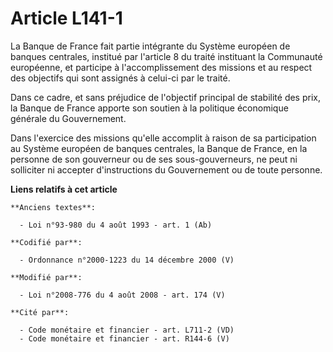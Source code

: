 # Article L141-1

La Banque de France fait partie intégrante du Système européen de banques centrales, institué par l'article 8 du traité
instituant la Communauté européenne, et participe à l'accomplissement des missions et au respect des objectifs qui sont
assignés à celui-ci par le traité. 

Dans ce cadre, et sans préjudice de l'objectif principal de stabilité des prix, la Banque de France apporte son soutien à la
politique économique générale du Gouvernement. 

Dans l'exercice des missions qu'elle accomplit à raison de sa participation au Système européen de banques centrales, la
Banque de France, en la personne de son gouverneur                 ou de ses sous-gouverneurs, ne peut ni solliciter ni
accepter d'instructions du Gouvernement ou de toute personne.

**Liens relatifs à cet article**

	**Anciens textes**:

	  - Loi n°93-980 du 4 août 1993 - art. 1 (Ab)

	**Codifié par**:

	  - Ordonnance n°2000-1223 du 14 décembre 2000 (V)

	**Modifié par**:

	  - Loi n°2008-776 du 4 août 2008 - art. 174 (V)

	**Cité par**:

	  - Code monétaire et financier - art. L711-2 (VD)
	  - Code monétaire et financier - art. R144-6 (V)
